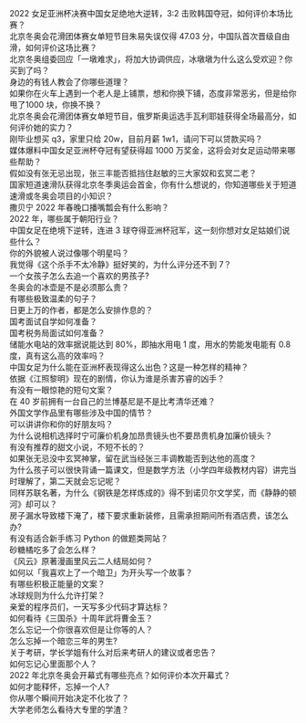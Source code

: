 2022 女足亚洲杯决赛中国女足绝地大逆转，3:2 击败韩国夺冠，如何评价本场比赛？  
北京冬奥会花滑团体赛女单短节目朱易失误仅得 47.03 分，中国队首次晋级自由滑，如何评价这场比赛？  
北京冬奥组委回应「一墩难求」，将加大协调供应，冰墩墩为什么这么受欢迎？你买到了吗？  
身边的有钱人教会了你哪些道理？  
如果你在火车上遇到一个老人是上铺票，想和你换下铺，态度非常恶劣，但是给你甩了1000 块，你换不换？  
北京冬奥会花滑团体赛女单短节目，俄罗斯奥运选手瓦利耶娃获得全场最高分，如何评价她的实力？  
刚毕业想买 q3，家里只给 20w，目前月薪 1w1，请问下可以贷款买吗？  
媒体爆料中国女足亚洲杯夺冠有望获得超 1000 万奖金，这将会对女足运动带来哪些帮助？  
假如没有张无忌出现，张三丰能否抵挡住赵敏的三大家奴和玄冥二老？  
国家短道速滑队获得北京冬季奥运会首金，你有什么想说的，你知道哪些关于短道速滑或冬奥会项目的小知识？  
撒贝宁 2022 年春晚口播嘴瓢会有什么影响？  
2022 年，哪些属于朝阳行业？  
中国女足在绝境下逆转，连进 3 球夺得亚洲杯冠军，这一刻你想对女足姑娘们说些什么？  
你的外貌被人说过像哪个明星吗？  
我觉得《这个杀手不太冷静》挺好笑的，为什么评分还不到 7？  
一个女孩子怎么去追一个喜欢的男孩子?  
冬奥会的冰壶是不是必须那么贵？  
有哪些极致温柔的句子？  
日更上万的作者，都是怎么安排作息的？  
国考面试自学如何准备？  
国考税务局面试如何准备？  
储能水电站的效率据说能达到 80%，即抽水用电 1 度，用水的势能发电能有 0.8 度，真有这么高的效率吗？  
中国女足为什么能在亚洲杯表现得这么出色？这是一种怎样的精神？  
依据《江照黎明》现在的剧情，你认为谁是杀害苏睿的凶手？  
有没有一眼惊艳的短句文案？  
在 40 岁前拥有一台自己的兰博基尼是不是比考清华还难？  
外国文学作品里有哪些涉及中国的情节？  
可以讲讲你和你的好朋友吗？  
为什么说相机选择时宁可廉价机身加昂贵镜头也不要昂贵机身加廉价镜头？  
有没有推荐的甜文小说，不短不长的？  
如果张无忌没中玄冥神掌，留在武当经张三丰调教能否到达他的高度？  
为什么孩子可以很快背诵一篇课文，但是数学方法（小学四年级教材内容）讲完当时理解了，第二天就会忘记呢？  
同样苏联名著，为什么《钢铁是怎样炼成的》得不到诺贝尔文学奖，而《静静的顿河》却可以？  
房子漏水导致楼下淹了，楼下要求重新装修，且需承担期间所有酒店费，该怎么办?  
有没有适合新手练习 Python 的做题类网站？  
砂糖橘吃多了会怎么样？  
《风云》原著漫画里风云二人结局如何？  
如何以「我喜欢上了一个暗卫」为开头写一个故事？  
有哪些积极正能量的文案？  
冰球规则为什么允许打架？  
亲爱的程序员们，一天写多少代码才算达标？  
如何看待《三国杀》十周年武将曹金玉？  
怎么忘记一个你很喜欢但是让你等的人？  
怎么忘掉一个暗恋三年的男生?  
关于考研，学长学姐有什么对后来考研人的建议或者忠告？  
如何忘记心里面那个人？  
2022 年北京冬奥会开幕式有哪些亮点？如何评价本次开幕式？  
如何才能释怀，忘掉一个人?  
你从哪个瞬间开始决定不化妆了？  
大学老师怎么看待大专里的学渣？  
